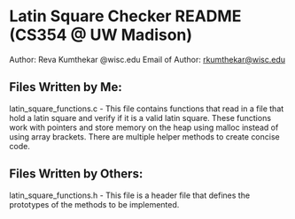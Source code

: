 Latin Square Checker README (CS354 @ UW Madison)
========================================================

Author: Reva Kumthekar
@wisc.edu Email of Author: rkumthekar@wisc.edu

Files Written by Me:
--------------------

latin_square_functions.c - This file contains functions that read in a file that hold a latin square and verify if it is a valid latin square.
  These functions work with pointers and store memory on the heap using malloc instead of using array brackets. There are multiple helper methods 
  to create concise code.
  
Files Written by Others:
--------------------

latin_square_functions.h - This file is a header file that defines the prototypes of the methods to be implemented.
